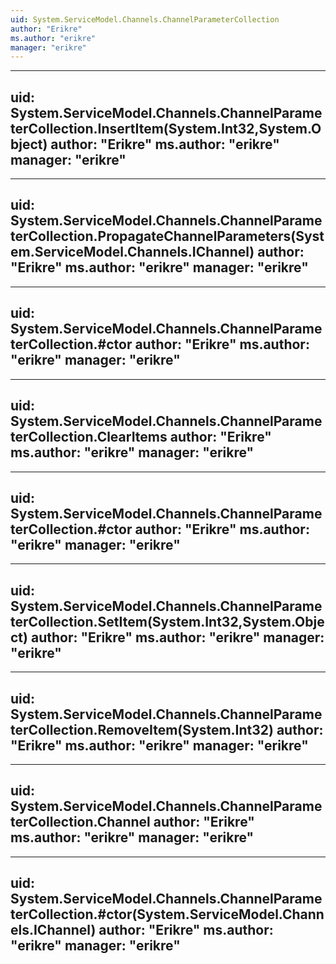 ```yaml
---
uid: System.ServiceModel.Channels.ChannelParameterCollection
author: "Erikre"
ms.author: "erikre"
manager: "erikre"
---
```


---
uid: System.ServiceModel.Channels.ChannelParameterCollection.InsertItem(System.Int32,System.Object)
author: "Erikre"
ms.author: "erikre"
manager: "erikre"
---

---
uid: System.ServiceModel.Channels.ChannelParameterCollection.PropagateChannelParameters(System.ServiceModel.Channels.IChannel)
author: "Erikre"
ms.author: "erikre"
manager: "erikre"
---

---
uid: System.ServiceModel.Channels.ChannelParameterCollection.#ctor
author: "Erikre"
ms.author: "erikre"
manager: "erikre"
---

---
uid: System.ServiceModel.Channels.ChannelParameterCollection.ClearItems
author: "Erikre"
ms.author: "erikre"
manager: "erikre"
---

---
uid: System.ServiceModel.Channels.ChannelParameterCollection.#ctor
author: "Erikre"
ms.author: "erikre"
manager: "erikre"
---

---
uid: System.ServiceModel.Channels.ChannelParameterCollection.SetItem(System.Int32,System.Object)
author: "Erikre"
ms.author: "erikre"
manager: "erikre"
---

---
uid: System.ServiceModel.Channels.ChannelParameterCollection.RemoveItem(System.Int32)
author: "Erikre"
ms.author: "erikre"
manager: "erikre"
---

---
uid: System.ServiceModel.Channels.ChannelParameterCollection.Channel
author: "Erikre"
ms.author: "erikre"
manager: "erikre"
---

---
uid: System.ServiceModel.Channels.ChannelParameterCollection.#ctor(System.ServiceModel.Channels.IChannel)
author: "Erikre"
ms.author: "erikre"
manager: "erikre"
---
